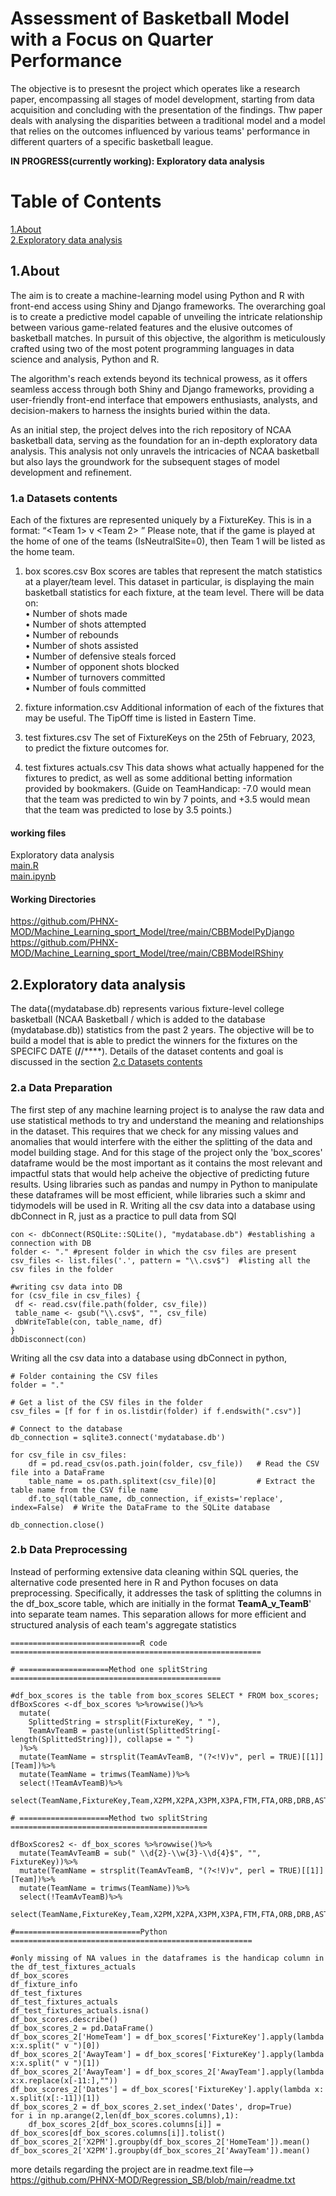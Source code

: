 # **Assessment of Basketball Model with a Focus on Quarter Performance**

The objective is to presesnt the project which operates like a research paper, encompassing all stages of model development, starting from data acquisition and concluding with the presentation of the findings.
Thw paper deals with analysing the disparities between a traditional model and a model that relies on the outcomes influenced by various teams' performance in different quarters of a specific basketball league.

**IN PROGRESS(currently working): Exploratory data analysis**

# Table of Contents
[1.About](#About) <br />
[2.Exploratory data analysis](#Exploratory-data-analysis)

## 1.About
The aim is to create a machine-learning model using Python and R with front-end access using Shiny and Django frameworks. 
The overarching goal is to create a predictive model capable of unveiling the intricate relationship between various game-related features and the elusive outcomes of basketball matches. In pursuit of this objective, the algorithm is meticulously crafted using two of the most potent programming languages in data science and analysis, Python and R.

The algorithm's reach extends beyond its technical prowess, as it offers seamless access through both Shiny and Django frameworks, providing a user-friendly front-end interface that empowers enthusiasts, analysts, and decision-makers to harness the insights buried within the data.

As an initial step, the project delves into the rich repository of NCAA basketball data, serving as the foundation for an in-depth exploratory data analysis. This analysis not only unravels the intricacies of NCAA basketball but also lays the groundwork for the subsequent stages of model development and refinement.

### 1.a Datasets contents 
Each of the fixtures are represented uniquely by a FixtureKey. This is in a format:
“<Team 1> v <Team 2> <Date>”
Please note, that if the game is played at the home of one of the teams (IsNeutralSite=0), then Team 1 will be
listed as the home team.

1. box scores.csv
Box scores are tables that represent the match statistics at a player/team level. This dataset in particular, is displaying the main basketball statistics for each fixture, at the team level. There will be data on:<br />
• Number of shots made<br/>
• Number of shots attempted <br />
• Number of rebounds <br />
• Number of shots assisted <br />
• Number of defensive steals forced <br />
• Number of opponent shots blocked <br />
• Number of turnovers committed <br />
• Number of fouls committed <br />

2. fixture information.csv
Additional information of each of the fixtures that may be useful. The TipOff time is listed in Eastern Time. 

3. test fixtures.csv
The set of FixtureKeys on the 25th of February, 2023, to predict the fixture outcomes for.

5. test fixtures actuals.csv
This data shows what actually happened for the fixtures to predict, as well as some additional betting information provided by bookmakers. (Guide on TeamHandicap: -7.0
would mean that the team was predicted to win by 7 points, and +3.5 would mean that the team was predicted to lose by 3.5 points.)

#### working files

Exploratory data analysis <br />
[main.R](https://github.com/PHNX-MOD/Machine_Learning_sport_Model/blob/main/main.R) <br />
[main.ipynb](https://github.com/PHNX-MOD/Machine_Learning_sport_Model/blob/main/main.ipynb)

#### Working Directories 
https://github.com/PHNX-MOD/Machine_Learning_sport_Model/tree/main/CBBModelPyDjango
https://github.com/PHNX-MOD/Machine_Learning_sport_Model/tree/main/CBBModelRShiny

## 2.Exploratory data analysis
The data((mydatabase.db) represents various fixture-level college basketball (NCAA Basketball / which is added to the database (mydatabase.db)) statistics from the past 2 years. 
The objective will be to build a model that is able to predict the winners for the fixtures on the SPECIFC DATE (**/**/****). Details of the dataset contents and goal is discussed in the section [2.c Datasets contents](#Datasets-contents)

### 2.a Data Preparation

The first step of any machine learning project is to analyse the raw data and use statistical methods to try and understand the meaning and relationships in the dataset. This requires that we check for any missing 
values and anomalies that would interfere with the either the splitting of the data and model building stage. And for this stage of the project only the 'box_scores' dataframe would be the most important as it contains the most relevant
and impactful stats that would help acheive the objective of predicting future results. Using libraries such as pandas and numpy in Python to manipulate these dataframes will be most efficient, while libraries such a skimr and tidymodels will be used in R. Writing all the csv data into a database using dbConnect in R, just as a practice to pull data from SQl
 ```
con <- dbConnect(RSQLite::SQLite(), "mydatabase.db") #establishing a connection with DB
folder <- "." #present folder in which the csv files are present
csv_files <- list.files('.', pattern = "\\.csv$")  #listing all the csv files in the folder

#writing csv data into DB
for (csv_file in csv_files) {
  df <- read.csv(file.path(folder, csv_file))  
  table_name <- gsub("\\.csv$", "", csv_file)
  dbWriteTable(con, table_name, df)
}
dbDisconnect(con)
```
Writing all the csv data into a database using dbConnect in python, 
```
# Folder containing the CSV files
folder = "."

# Get a list of the CSV files in the folder
csv_files = [f for f in os.listdir(folder) if f.endswith(".csv")]

# Connect to the database
db_connection = sqlite3.connect('mydatabase.db')

for csv_file in csv_files:
    df = pd.read_csv(os.path.join(folder, csv_file))   # Read the CSV file into a DataFrame   
    table_name = os.path.splitext(csv_file)[0]         # Extract the table name from the CSV file name    
    df.to_sql(table_name, db_connection, if_exists='replace', index=False)  # Write the DataFrame to the SQLite database

db_connection.close()

```
### 2.b Data Preprocessing
Instead of performing extensive data cleaning within SQL queries, the alternative code presented here in R and Python focuses on data preprocessing. Specifically, it addresses the task of splitting the columns in the df_box_score table, which are initially in the format **TeamA_v_TeamB**' into separate team names. This separation allows for more efficient and structured analysis of each team's aggregate statistics
```
=============================R code ========================================================

# ====================Method one splitString ===============================================

#df_box_scores is the table from box_scores SELECT * FROM box_scores;
dfBoxScores <-df_box_scores %>%rowwise()%>%
  mutate(
    SplittedString = strsplit(FixtureKey, " "),
    TeamAvTeamB = paste(unlist(SplittedString[-length(SplittedString)]), collapse = " ")
  )%>%
  mutate(TeamName = strsplit(TeamAvTeamB, "(?<!V)v", perl = TRUE)[[1]][Team])%>%
  mutate(TeamName = trimws(TeamName))%>%
  select(!TeamAvTeamB)%>%
  select(TeamName,FixtureKey,Team,X2PM,X2PA,X3PM,X3PA,FTM,FTA,ORB,DRB,AST,STL,BLK,TOV,PF)

# ====================Method two splitString ============================================

dfBoxScores2 <- df_box_scores %>%rowwise()%>%
  mutate(TeamAvTeamB = sub(" \\d{2}-\\w{3}-\\d{4}$", "", FixtureKey))%>%
  mutate(TeamName = strsplit(TeamAvTeamB, "(?<!V)v", perl = TRUE)[[1]][Team])%>%
  mutate(TeamName = trimws(TeamName))%>%
  select(!TeamAvTeamB)%>%
  select(TeamName,FixtureKey,Team,X2PM,X2PA,X3PM,X3PA,FTM,FTA,ORB,DRB,AST,STL,BLK,TOV,PF)

#============================Python ======================================================

#only missing of NA values in the dataframes is the handicap column in the df_test_fixtures_actuals
df_box_scores
df_fixture_info
df_test_fixtures
df_test_fixtures_actuals
df_test_fixtures_actuals.isna()
df_box_scores.describe()
df_box_scores_2 = pd.DataFrame()
df_box_scores_2['HomeTeam'] = df_box_scores['FixtureKey'].apply(lambda x:x.split(" v ")[0])
df_box_scores_2['AwayTeam'] = df_box_scores['FixtureKey'].apply(lambda x:x.split(" v ")[1])
df_box_scores_2['AwayTeam'] = df_box_scores_2['AwayTeam'].apply(lambda x:x.replace(x[-11:],""))
df_box_scores_2['Dates'] = df_box_scores['FixtureKey'].apply(lambda x: x.split(x[:-11])[1])
df_box_scores_2 = df_box_scores_2.set_index('Dates', drop=True)
for i in np.arange(2,len(df_box_scores.columns),1):
    df_box_scores_2[df_box_scores.columns[i]] = df_box_scores[df_box_scores.columns[i]].tolist()
df_box_scores_2['X2PM'].groupby(df_box_scores_2['HomeTeam']).mean()
df_box_scores_2['X2PM'].groupby(df_box_scores_2['AwayTeam']).mean()
```

more details regarding the project are in readme.text file-->  https://github.com/PHNX-MOD/Regression_SB/blob/main/readme.txt
